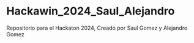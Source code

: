 # Hackawin_2024_Saul_Alejandro
Repositorio para el Hackaton 2024, Creado por Saul  Gomez y Alejandro Gomez

